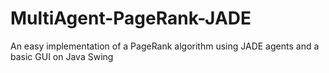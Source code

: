 # MultiAgent-PageRank-JADE
An easy implementation of a PageRank algorithm using JADE agents and a basic GUI on Java Swing
